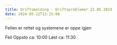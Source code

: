 ```yaml
---
title: Driftsmelding - Driftsproblemer 22.05.2024
date: 2024-05-22T12:15:00
---
```

Feilen er rettet og systemene er oppe igjen

Feil Oppsto ca: 10:00 Løst ca: 11:30 
